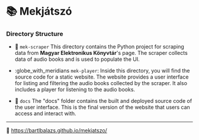 # :books: Mekjátszó

### Directory Structure

- :wrench: `mek-scraper` This directory contains the Python project for scraping data from **Magyar Elektronikus Könyvtár**'s page. The scraper collects data of audio books and is used to populate the UI.

- :globe_with_meridians `mek-player`: Inside this directory, you will find the source code for a static website. The website provides a user interface for listing and filtering the audio books collected by the scraper. It also includes a player for listening to the audio books.

- :page_facing_up: `docs` The "docs" folder contains the built and deployed source code of the user interface. This is the final version of the website that users can access and interact with.

---

:pushpin: https://bartlbalazs.github.io/mekjatszo/
